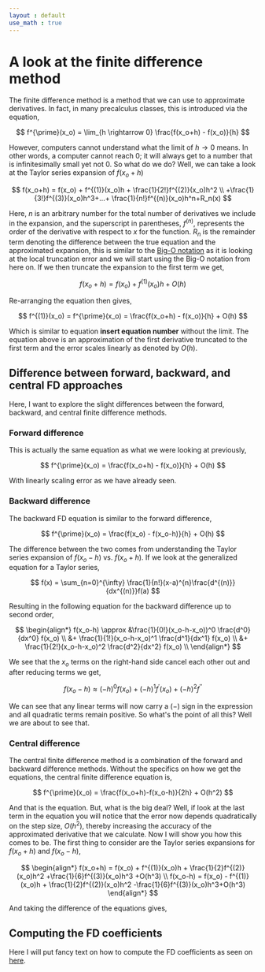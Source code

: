 ```yaml
---
layout : default
use_math : true
---
```


# A look at the finite difference method

The finite difference method is a method that we can use to approximate derivatives. In fact, in many precalculus classes, this is introduced via the equation,

$$
f^{\prime}(x_o) = \lim_{h \rightarrow 0} \frac{f(x_o+h) - f(x_o)}{h}
$$

However, computers cannot understand what the limit of $h \rightarrow 0$ means. In other words, a computer cannot reach 0; it will always get to a number that is infinitesimally small yet not 0. So what do we do? Well, we can take a look at the Taylor series expansion of $f(x_o+h)$

$$
f(x_o+h) = f(x_o) + f^{(1)}(x_o)h + \frac{1}{2!}f^{(2)}(x_o)h^2 \\
               +\frac{1}{3!}f^{(3)}(x_o)h^3+...+ \frac{1}{n!}f^{(n)}(x_o)h^n+R_n(x)
$$

Here, $n$ is an arbitrary number for the total number of derivatives we include in the expansion, and the superscript in parentheses, $f^{(n)}$, represents the order of the derivative with respect to $x$ for the function. $R_n$ is the remainder term denoting the difference between the true equation and the approximated expansion, this is similar to the [Big-O notation](https://en.wikipedia.org/wiki/Big_O_notation) as it is looking at the local truncation error and we will start using the Big-O notation from here on. If we then truncate the expansion to the first term we get,

$$
f(x_o+h) = f(x_o) + f^{(1)}(x_o)h + O(h)
$$

Re-arranging the equation then gives,

$$
f^{(1)}(x_o) = f^{\prime}(x_o) = \frac{f(x_o+h) - f(x_o)}{h} + O(h)
$$

Which is similar to equation **insert equation number** without the limit. The equation above is an approximation of the first derivative truncated to the first term and the error scales linearly as denoted by $O(h)$.

## Difference between forward, backward, and central FD approaches

Here, I want to explore the slight differences between the forward, backward, and central finite difference methods.

### Forward difference

This is actually the same equation as what we were looking at previously,

$$
f^{\prime}(x_o) = \frac{f(x_o+h) - f(x_o)}{h} + O(h)
$$

With linearly scaling error as we have already seen.

### Backward difference

The backward FD equation is similar to the forward difference,

$$
f^{\prime}(x_o) = \frac{f(x_o) - f(x_o-h)}{h} + O(h)
$$

The difference between the two comes from understanding the Taylor series expansion of $f(x_o-h)$ vs. $f(x_o+h)$. If we look at the generalized equation for a Taylor series,

$$
f(x) = \sum_{n=0}^{\infty} \frac{1}{n!}(x-a)^{n}\frac{d^{(n)}}{dx^{(n)}}f(a)
$$

Resulting in the following equation for the backward difference up to second order,

$$
\begin{align*}
f(x_o-h) \approx 
    &\frac{1}{0!}(x_o-h-x_o))^0 \frac{d^0}{dx^0} f(x_o) \\
    &+ \frac{1}{1!}(x_o-h-x_o)^1 \frac{d^1}{dx^1} f(x_o) \\
    &+ \frac{1}{2!}(x_o-h-x_o)^2 \frac{d^2}{dx^2} f(x_o) \\
\end{align*}
$$

We see that the $x_o$ terms on the right-hand side cancel each other out and after reducing terms we get,

$$
f(x_o-h) \approx (-h)^0 f(x_o) + (-h)^1 f^{\prime}(x_o) + (-h)^2 f^{\prime\prime}
$$

We can see that any linear terms will now carry a ($-$) sign in the expression and all quadratic terms remain positive. So what's the point of all this? Well we are about to see that.

### Central difference

The central finite difference method is a combination of the forward and backward difference methods. Without the specifics on how we get the equations, the central finite difference equation is,

$$
f^{\prime}(x_o) = \frac{f(x_o+h)-f(x_o-h)}{2h} + O(h^2)
$$

And that is the equation. But, what is the big deal? Well, if look at the last term in the equation you will notice that the error now depends quadratically on the step size, $O(h^2)$, thereby increasing the accuracy of the approximated derivative that we calculate. Now I will show you how this comes to be. The first thing to consider are the Taylor series expansions for $f(x_o+h)$ and $f(x_o-h)$,

$$
\begin{align*}
    f(x_o+h) = f(x_o) + f^{(1)}(x_o)h + \frac{1}{2}f^{(2)}(x_o)h^2
               +\frac{1}{6}f^{(3)}(x_o)h^3 +O(h^3) \\
    f(x_o-h) = f(x_o) - f^{(1)}(x_o)h + \frac{1}{2}f^{(2)}(x_o)h^2 
               -\frac{1}{6}f^{(3)}(x_o)h^3+O(h^3)
\end{align*}
$$

And taking the difference of the equations gives,

## Computing the FD coefficients

Here I will put fancy text on how to compute the FD coefficients as seen on [here](https://en.wikipedia.org/wiki/Finite_difference_coefficient).
